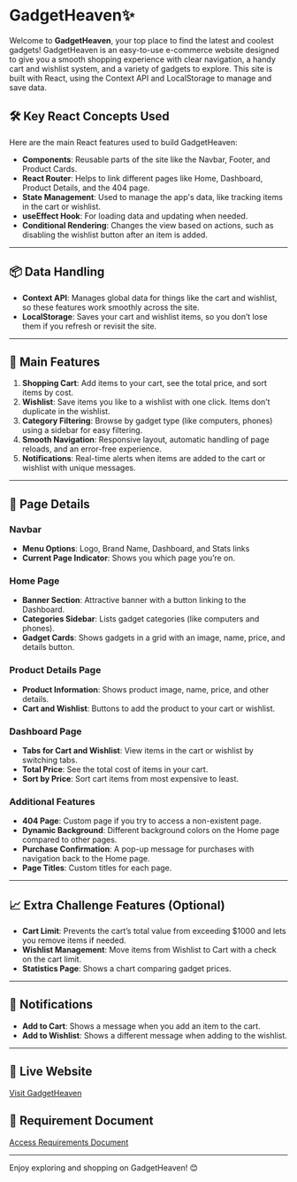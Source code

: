 # GadgetHeaven✨
Welcome to **GadgetHeaven**, your top place to find the latest and coolest gadgets! GadgetHeaven is an easy-to-use e-commerce website designed to give you a smooth shopping experience with clear navigation, a handy cart and wishlist system, and a variety of gadgets to explore. This site is built with React, using the Context API and LocalStorage to manage and save data.


## 🛠 Key React Concepts Used
Here are the main React features used to build GadgetHeaven:
- **Components**: Reusable parts of the site like the Navbar, Footer, and Product Cards.
- **React Router**: Helps to link different pages like Home, Dashboard, Product Details, and the 404 page.
- **State Management**: Used to manage the app's data, like tracking items in the cart or wishlist.
- **useEffect Hook**: For loading data and updating when needed.
- **Conditional Rendering**: Changes the view based on actions, such as disabling the wishlist button after an item is added.

---

## 📦 Data Handling
- **Context API**: Manages global data for things like the cart and wishlist, so these features work smoothly across the site.
- **LocalStorage**: Saves your cart and wishlist items, so you don’t lose them if you refresh or revisit the site.

---

## 🌟 Main Features
1. **Shopping Cart**: Add items to your cart, see the total price, and sort items by cost.
2. **Wishlist**: Save items you like to a wishlist with one click. Items don’t duplicate in the wishlist.
3. **Category Filtering**: Browse by gadget type (like computers, phones) using a sidebar for easy filtering.
4. **Smooth Navigation**: Responsive layout, automatic handling of page reloads, and an error-free experience.
5. **Notifications**: Real-time alerts when items are added to the cart or wishlist with unique messages.

---

## 📜 Page Details

### Navbar
- **Menu Options**: Logo, Brand Name, Dashboard, and Stats links
- **Current Page Indicator**: Shows you which page you’re on.

### Home Page
- **Banner Section**: Attractive banner with a button linking to the Dashboard.
- **Categories Sidebar**: Lists gadget categories (like computers and phones).
- **Gadget Cards**: Shows gadgets in a grid with an image, name, price, and details button.

### Product Details Page
- **Product Information**: Shows product image, name, price, and other details.
- **Cart and Wishlist**: Buttons to add the product to your cart or wishlist.

### Dashboard Page
- **Tabs for Cart and Wishlist**: View items in the cart or wishlist by switching tabs.
- **Total Price**: See the total cost of items in your cart.
- **Sort by Price**: Sort cart items from most expensive to least.

### Additional Features
- **404 Page**: Custom page if you try to access a non-existent page.
- **Dynamic Background**: Different background colors on the Home page compared to other pages.
- **Purchase Confirmation**: A pop-up message for purchases with navigation back to the Home page.
- **Page Titles**: Custom titles for each page.

---

## 📈 Extra Challenge Features (Optional)
- **Cart Limit**: Prevents the cart’s total value from exceeding $1000 and lets you remove items if needed.
- **Wishlist Management**: Move items from Wishlist to Cart with a check on the cart limit.
- **Statistics Page**: Shows a chart comparing gadget prices.

---

## 💬 Notifications
- **Add to Cart**: Shows a message when you add an item to the cart.
- **Add to Wishlist**: Shows a different message when adding to the wishlist.


---

## 🚀 Live Website
[Visit GadgetHeaven](https://example-live-link.com)

## 📄 Requirement Document
[Access Requirements Document](https://example-requirements-link.com)

---

Enjoy exploring and shopping on GadgetHeaven! 😊
